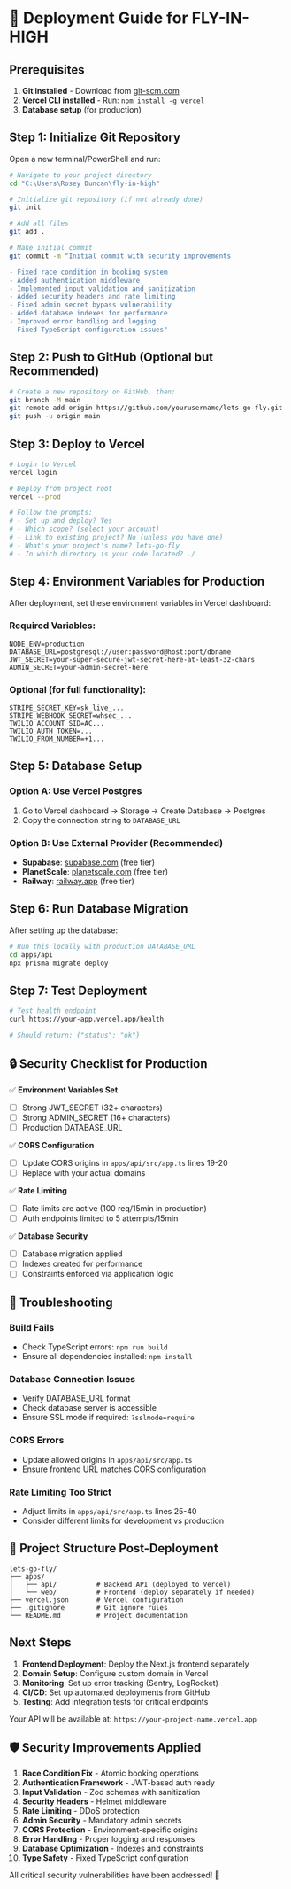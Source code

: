# 🚀 Deployment Guide for FLY-IN-HIGH

## Prerequisites

1. **Git installed** - Download from [git-scm.com](https://git-scm.com/download/win)
2. **Vercel CLI installed** - Run: `npm install -g vercel`
3. **Database setup** (for production)

## Step 1: Initialize Git Repository

Open a new terminal/PowerShell and run:

```bash
# Navigate to your project directory
cd "C:\Users\Rosey Duncan\fly-in-high"

# Initialize git repository (if not already done)
git init

# Add all files
git add .

# Make initial commit
git commit -m "Initial commit with security improvements

- Fixed race condition in booking system
- Added authentication middleware
- Implemented input validation and sanitization
- Added security headers and rate limiting
- Fixed admin secret bypass vulnerability
- Added database indexes for performance
- Improved error handling and logging
- Fixed TypeScript configuration issues"
```

## Step 2: Push to GitHub (Optional but Recommended)

```bash
# Create a new repository on GitHub, then:
git branch -M main
git remote add origin https://github.com/yourusername/lets-go-fly.git
git push -u origin main
```

## Step 3: Deploy to Vercel

```bash
# Login to Vercel
vercel login

# Deploy from project root
vercel --prod

# Follow the prompts:
# - Set up and deploy? Yes
# - Which scope? (select your account)
# - Link to existing project? No (unless you have one)
# - What's your project's name? lets-go-fly
# - In which directory is your code located? ./
```

## Step 4: Environment Variables for Production

After deployment, set these environment variables in Vercel dashboard:

### Required Variables:
```
NODE_ENV=production
DATABASE_URL=postgresql://user:password@host:port/dbname
JWT_SECRET=your-super-secure-jwt-secret-here-at-least-32-chars
ADMIN_SECRET=your-admin-secret-here
```

### Optional (for full functionality):
```
STRIPE_SECRET_KEY=sk_live_...
STRIPE_WEBHOOK_SECRET=whsec_...
TWILIO_ACCOUNT_SID=AC...
TWILIO_AUTH_TOKEN=...
TWILIO_FROM_NUMBER=+1...
```

## Step 5: Database Setup

### Option A: Use Vercel Postgres
1. Go to Vercel dashboard → Storage → Create Database → Postgres
2. Copy the connection string to `DATABASE_URL`

### Option B: Use External Provider (Recommended)
- **Supabase**: [supabase.com](https://supabase.com) (free tier)
- **PlanetScale**: [planetscale.com](https://planetscale.com) (free tier)
- **Railway**: [railway.app](https://railway.app) (free tier)

## Step 6: Run Database Migration

After setting up the database:

```bash
# Run this locally with production DATABASE_URL
cd apps/api
npx prisma migrate deploy
```

## Step 7: Test Deployment

```bash
# Test health endpoint
curl https://your-app.vercel.app/health

# Should return: {"status": "ok"}
```

## 🔒 Security Checklist for Production

✅ **Environment Variables Set**
- [ ] Strong JWT_SECRET (32+ characters)
- [ ] Strong ADMIN_SECRET (16+ characters) 
- [ ] Production DATABASE_URL

✅ **CORS Configuration**
- [ ] Update CORS origins in `apps/api/src/app.ts` lines 19-20
- [ ] Replace with your actual domains

✅ **Rate Limiting**
- [ ] Rate limits are active (100 req/15min in production)
- [ ] Auth endpoints limited to 5 attempts/15min

✅ **Database Security**
- [ ] Database migration applied
- [ ] Indexes created for performance
- [ ] Constraints enforced via application logic

## 🐛 Troubleshooting

### Build Fails
- Check TypeScript errors: `npm run build`
- Ensure all dependencies installed: `npm install`

### Database Connection Issues
- Verify DATABASE_URL format
- Check database server is accessible
- Ensure SSL mode if required: `?sslmode=require`

### CORS Errors
- Update allowed origins in `apps/api/src/app.ts`
- Ensure frontend URL matches CORS configuration

### Rate Limiting Too Strict
- Adjust limits in `apps/api/src/app.ts` lines 25-40
- Consider different limits for development vs production

## 📁 Project Structure Post-Deployment

```
lets-go-fly/
├── apps/
│   ├── api/          # Backend API (deployed to Vercel)
│   └── web/          # Frontend (deploy separately if needed)
├── vercel.json       # Vercel configuration
├── .gitignore        # Git ignore rules
└── README.md         # Project documentation
```

## Next Steps

1. **Frontend Deployment**: Deploy the Next.js frontend separately
2. **Domain Setup**: Configure custom domain in Vercel
3. **Monitoring**: Set up error tracking (Sentry, LogRocket)
4. **CI/CD**: Set up automated deployments from GitHub
5. **Testing**: Add integration tests for critical endpoints

Your API will be available at: `https://your-project-name.vercel.app`

## 🛡️ Security Improvements Applied

1. **Race Condition Fix** - Atomic booking operations
2. **Authentication Framework** - JWT-based auth ready
3. **Input Validation** - Zod schemas with sanitization  
4. **Security Headers** - Helmet middleware
5. **Rate Limiting** - DDoS protection
6. **Admin Security** - Mandatory admin secrets
7. **CORS Protection** - Environment-specific origins
8. **Error Handling** - Proper logging and responses
9. **Database Optimization** - Indexes and constraints
10. **Type Safety** - Fixed TypeScript configuration

All critical security vulnerabilities have been addressed! 🎉
